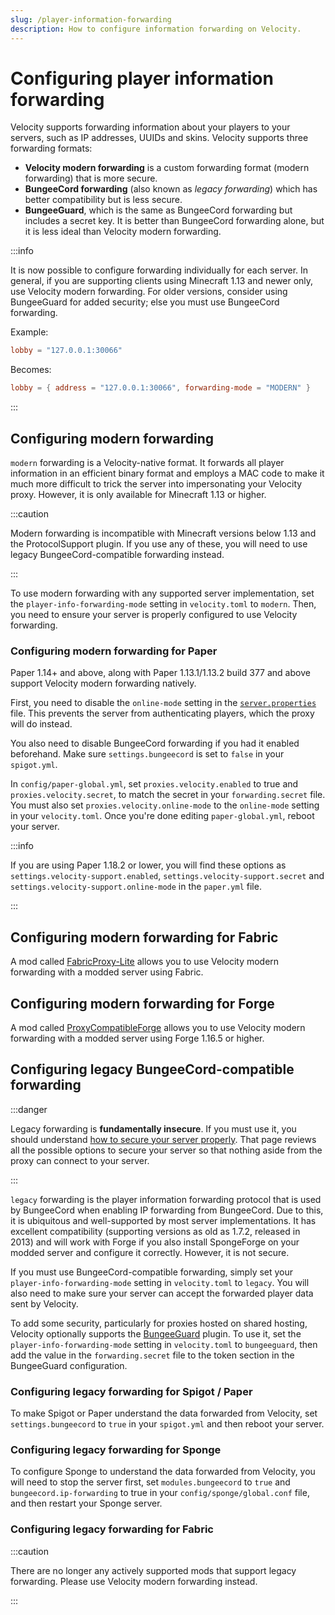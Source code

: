 ```yaml
---
slug: /player-information-forwarding
description: How to configure information forwarding on Velocity.
---
```


# Configuring player information forwarding

Velocity supports forwarding information about your players to your servers, such as IP addresses,
UUIDs and skins. Velocity supports three forwarding formats:

- **Velocity modern forwarding** is a custom forwarding format (modern forwarding) that is more
  secure.
- **BungeeCord forwarding** (also known as _legacy forwarding_) which has better compatibility but
  is less secure.
- **BungeeGuard**, which is the same as BungeeCord forwarding but includes a secret key. It is
  better than BungeeCord forwarding alone, but it is less ideal than Velocity modern forwarding.

:::info

It is now possible to configure forwarding individually for each server.
In general, if you are supporting clients using Minecraft 1.13 and newer only, use Velocity modern forwarding.
For older versions, consider using BungeeGuard for added security; else you must use BungeeCord forwarding.
<p>Example:</p>

   ```toml
   lobby = "127.0.0.1:30066"
   ```
   Becomes:

   ```toml
   lobby = { address = "127.0.0.1:30066", forwarding-mode = "MODERN" }
   ```

:::

## Configuring modern forwarding

`modern` forwarding is a Velocity-native format. It forwards all player information in an efficient
binary format and employs a MAC code to make it much more difficult to trick the server into
impersonating your Velocity proxy. However, it is only available for Minecraft 1.13 or higher.

:::caution

Modern forwarding is incompatible with Minecraft versions below 1.13 and the
ProtocolSupport plugin. If you use any of these, you will need to use legacy BungeeCord-compatible
forwarding instead.

:::

To use modern forwarding with any supported server implementation, set the `player-info-forwarding-mode`
setting in `velocity.toml` to `modern`. Then, you need to ensure your server is properly configured
to use Velocity forwarding.

### Configuring modern forwarding for Paper

Paper 1.14+ and above, along with Paper 1.13.1/1.13.2 build 377 and above support Velocity modern
forwarding natively.

First, you need to disable the `online-mode` setting in the [`server.properties`](/paper/reference/server-properties#online_mode) file. This prevents
the server from authenticating players, which the proxy will do instead.

You also need to disable BungeeCord forwarding if you had it enabled beforehand. Make sure
`settings.bungeecord` is set to `false` in your `spigot.yml`.

In `config/paper-global.yml`, set `proxies.velocity.enabled` to true and
`proxies.velocity.secret`, to match the secret in your `forwarding.secret` file. You must also set
`proxies.velocity.online-mode` to the `online-mode` setting in your `velocity.toml`. Once
you're done editing `paper-global.yml`, reboot your server.

:::info

If you are using Paper 1.18.2 or lower, you will find these options as `settings.velocity-support.enabled`,
`settings.velocity-support.secret` and `settings.velocity-support.online-mode` in the `paper.yml` file.

:::

## Configuring modern forwarding for Fabric

A mod called [FabricProxy-Lite](https://modrinth.com/mod/fabricproxy-lite) allows you to use
Velocity modern forwarding with a modded server using Fabric.

## Configuring modern forwarding for Forge

A mod called [ProxyCompatibleForge](https://modrinth.com/mod/proxy-compatible-forge) allows you to use
Velocity modern forwarding with a modded server using Forge 1.16.5 or higher.

## Configuring legacy BungeeCord-compatible forwarding

:::danger

Legacy forwarding is **fundamentally insecure**. If you must use it, you should understand
[how to secure your server properly](../how-to/security.md). That page reviews all the possible
options to secure your server so that nothing aside from the proxy can connect to your server.

:::

`legacy` forwarding is the player information forwarding protocol that is used by BungeeCord when
enabling IP forwarding from BungeeCord. Due to this, it is ubiquitous and well-supported by most
server implementations. It has excellent compatibility (supporting versions as old as 1.7.2,
released in 2013) and will work with Forge if you also install SpongeForge on your modded server and
configure it correctly. However, it is not secure.

If you must use BungeeCord-compatible forwarding, simply set your `player-info-forwarding-mode` setting
in `velocity.toml` to `legacy`. You will also need to make sure your server can accept the forwarded
player data sent by Velocity.

To add some security, particularly for proxies hosted on shared hosting, Velocity optionally
supports the [BungeeGuard](https://www.spigotmc.org/resources/bungeeguard.79601/) plugin. To use it,
set the `player-info-forwarding-mode` setting in `velocity.toml` to `bungeeguard`, then add the value in
the `forwarding.secret` file to the token section in the BungeeGuard configuration.

### Configuring legacy forwarding for Spigot / Paper

To make Spigot or Paper understand the data forwarded from Velocity, set `settings.bungeecord` to
`true` in your `spigot.yml` and then reboot your server.

### Configuring legacy forwarding for Sponge

To configure Sponge to understand the data forwarded from Velocity, you will need to stop the server
first, set `modules.bungeecord` to `true` and `bungeecord.ip-forwarding` to true in your
`config/sponge/global.conf` file, and then restart your Sponge server.

### Configuring legacy forwarding for Fabric

:::caution

There are no longer any actively supported mods that support legacy forwarding. Please use Velocity
modern forwarding instead.

:::
